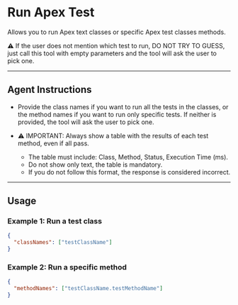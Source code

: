 # Run Apex Test

Allows you to run Apex text classes or specific Apex test classes methods.

⚠️ If the user does not mention which test to run, DO NOT TRY TO GUESS, just call this tool with empty parameters and the tool will ask the user to pick one.

---
## Agent Instructions
- Provide the class names if you want to run all the tests in the classes, or the method names if you want to run only specific tests. If neither is provided, the tool will ask the user to pick one.

- ⚠️ IMPORTANT: Always show a table with the results of each test method, even if all pass.
  - The table must include: Class, Method, Status, Execution Time (ms).
  - Do not show only text, the table is mandatory.
  - If you do not follow this format, the response is considered incorrect.

---
## Usage

### Example 1: Run a test class
```json
{
  "classNames": ["testClassName"]
}
```

### Example 2: Run a specific method
```json
{
  "methodNames": ["testClassName.testMethodName"]
}
```